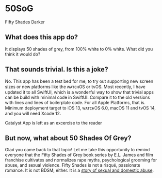 50SoG
=====

Fifty Shades Darker

What does this app do?
----------------------

It displays 50 shades of grey, from 100% white to 0% white. What did you think it would do?

That sounds trivial. Is this a joke?
-------------------------------------

No. This app has been a test bed for me, to try out supporting new screen sizes or new platforms like the ᴡᴀᴛᴄʜOS or tvOS. Most recently, I have updated it to all SwiftUI, which is a wonderful way to show that trivial apps can be build with minimal code in SwiftUI. Compare it to the old versions with lines and lines of boilerplate code. For all Apple Platforms, that is. Minimum deployment target to iOS 13, ᴡᴀᴛᴄʜOS 6.0, macOS 11 and tvOS 14, and you will need Xcode 12.

Catalyst App is left as an excercise to the reader

But now, what about 50 Shades Of Grey?
--------------------------------------

Glad you came back to that topic! Let me take this opportunity to remind everyone that the Fifty Shades of Grey book series by E.L. James and film franchise cultivates and normalizes rape myths, psychological grooming for abuse, and sexual violence. Fifty Shades is not a risqué, passionate romance. It is not BDSM, either. It is a [story of sexual and domestic abuse](https://endsexualexploitation.org/fiftyshadesgrey/).
